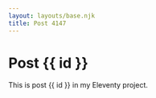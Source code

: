 ```yaml
---
layout: layouts/base.njk
title: Post 4147
---
```


# Post {{ id }}

This is post {{ id }} in my Eleventy project.
